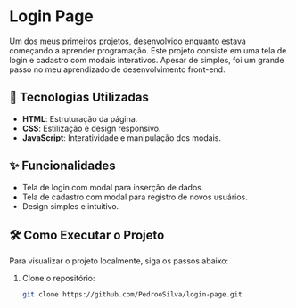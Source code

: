 
# Login Page

Um dos meus primeiros projetos, desenvolvido enquanto estava começando a aprender programação. Este projeto consiste em uma tela de login e cadastro com modais interativos. Apesar de simples, foi um grande passo no meu aprendizado de desenvolvimento front-end.

## 🚀 Tecnologias Utilizadas

- **HTML**: Estruturação da página.
- **CSS**: Estilização e design responsivo.
- **JavaScript**: Interatividade e manipulação dos modais.

## ✨ Funcionalidades

- Tela de login com modal para inserção de dados.
- Tela de cadastro com modal para registro de novos usuários.
- Design simples e intuitivo.

## 🛠️ Como Executar o Projeto

Para visualizar o projeto localmente, siga os passos abaixo:

1. Clone o repositório:
   ```bash
   git clone https://github.com/PedrooSilva/login-page.git
